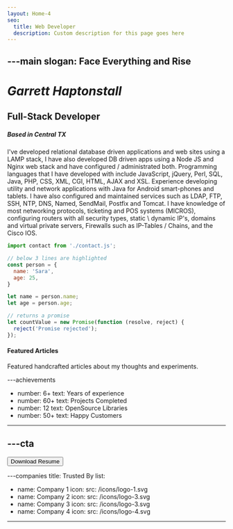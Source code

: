 ```yaml
---
layout: Home-4
seo:
  title: Web Developer
  description: Custom description for this page goes here
---
```


---main
slogan: Face Everything and Rise
---

# *Garrett Haptonstall*

## <Typewriter>Full-Stack Developer</Typewriter>

##### <span>Based in Central TX</span>

<Sep size={6} line className='max-w-sm mx-auto' />

I've developed relational database driven applications and web sites using a LAMP stack, I have also developed DB driven apps using a Node JS and Nginx web stack and have configured / administrated both. Programming languages that I have developed with include JavaScript, jQuery, Perl, SQL, Java, PHP, CSS, XML, CGI, HTML, AJAX and XSL. Experience developing utility and network applications with Java for Android smart-phones and tablets. I have also configured and maintained services such as LDAP, FTP, SSH, NTP, DNS, Named, SendMail, Postfix and Tomcat. I have knowledge of most networking protocols, ticketing and POS systems (MICROS), configuring routers with all security types, static \ dynamic IP's, domains and virtual private servers, Firewalls such as IP-Tables / Chains, and the Cisco IOS. 


  ```js  {4-7} showLineNumbers
  import contact from './contact.js';

  // below 3 lines are highlighted
  const person = {
    name: 'Sara',
    age: 25,
  }

  let name = person.name;
  let age = person.age;

  // returns a promise
  let countValue = new Promise(function (resolve, reject) {
    reject('Promise rejected');
  });
  ```


#### <span>Featured Articles</span>

Featured handcrafted articles about my thoughts and experiments.

---achievements
- number: 6+
  text: Years of experience
- number: 60+
  text: Projects Completed
- number: 12
  text: OpenSource Libraries
- number: 50+
  text: Happy Customers
---

---cta
---
<Button href="/contact" size="sm">
  Download Resume
</Button>

---companies
title: Trusted By
list:
  - name: Company 1
    icon:
      src: /icons/logo-1.svg
  - name: Company 2
    icon:
      src: /icons/logo-3.svg
  - name: Company 3
    icon:
      src: /icons/logo-3.svg
  - name: Company 4
    icon:
      src: /icons/logo-4.svg
---
